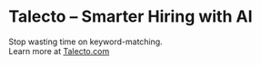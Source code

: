 
# Talecto – Smarter Hiring with AI
Stop wasting time on keyword-matching.  
Learn more at [Talecto.com](https://talecto.com)
